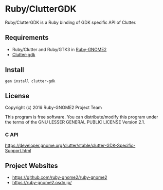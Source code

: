 # Ruby/ClutterGDK

Ruby/ClutterGDK is a Ruby binding of GDK specific API of Clutter.

## Requirements

* Ruby/Clutter and Ruby/GTK3 in
  [Ruby-GNOME2](https://ruby-gnome2.osdn.jp/)
* [Clutter-gdk](http://blogs.gnome.org/clutter/)

## Install

    gem install clutter-gdk

## License

Copyright (c) 2016 Ruby-GNOME2 Project Team

This program is free software. You can distribute/modify this program
under the terms of the GNU LESSER GENERAL PUBLIC LICENSE Version 2.1.

### C API

https://developer.gnome.org/clutter/stable/clutter-GDK-Specific-Support.html

## Project Websites

*  https://github.com/ruby-gnome2/ruby-gnome2
*  https://ruby-gnome2.osdn.jp/
